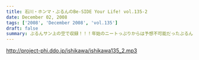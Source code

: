 ```yaml
---
title: 石川・ホンマ・ぶるんのBe-SIDE Your Life! vol.135-2
date: December 02, 2008
tags: ['2008', 'December 2008', 'vol.135']
draft: false
summary: ぶるんサン上の空で収録！！！年始のニートっぷりからは予想不可能だったぶるんサンが仕事に追われる姿が収録現場に！！そんなぶるんサンに迫りくる・・・とある「もの」は３本目で。NAMAE
---
```


http://project-phi.ddo.jp/ishikawa/ishikawa135_2.mp3
